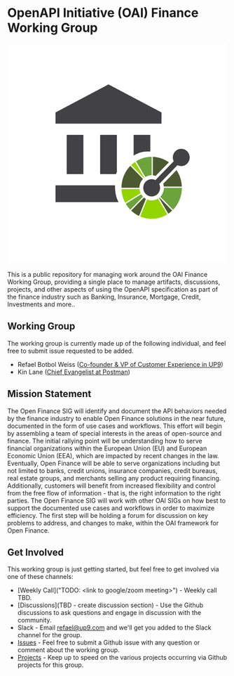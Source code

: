 # OpenAPI Initiative (OAI) Finance Working Group
![OpenFinance](https://github.com/OAI/sig-finance/blob/main/files/openapi-finance.png)

This is a public repository for managing work around the OAI Finance Working Group, providing a single place to manage artifacts, discussions, projects, and other aspects of using the OpenAPI specification as part of the finance industry such as Banking, Insurance, Mortgage, Credit, Investments and more..

## Working Group
The working group is currently made up of the following individual, and feel free to submit issue requested to be added.

- Refael Botbol Weiss ([Co-founder & VP of Customer Experience in UP9](https://www.linkedin.com/in/refaelbotbol/))
- Kin Lane ([Chief Evangelist at Postman](https://www.linkedin.com/in/kinlane/))

## Mission Statement
The Open Finance SIG will identify and document the API behaviors needed by the finance industry to enable Open Finance solutions in the near future, documented in the form of use cases and workflows. 
This effort will begin by assembling a team of special interests in the areas of open-source and finance. 
The initial rallying point will be understanding how to serve financial organizations within the European Union (EU) and European Economic Union (EEA), which are impacted by recent changes in the law. 
Eventually, Open Finance will be able to serve organizations including but not limited to banks, credit unions, insurance companies, credit bureaus, real estate groups, and merchants selling any product requiring financing. 
Additionally, customers will benefit from increased flexibility and control from the free flow of information - that is, the right information to the right parties. 
The Open Finance SIG will work with other OAI SIGs on how best to support the documented use cases and workflows in order to maximize efficiency. 
The first step will be holding a forum for discussion on key problems to address, and changes to make, within the OAI framework for Open Finance.


## Get Involved
This working group is just getting started, but feel free to get involved via one of these channels:

- [Weekly Call]("TODO: <link to google/zoom meeting>") - Weekly call TBD.
- [Discussions](TBD - create discussion section) - Use the Github discussions to ask questions and engage in discussion with the community.
- Slack - Email refael@up9.com and we'll get you added to the Slack channel for the group.
- [Issues](https://github.com/OAI/sig-finance/issues) - Feel free to submit a Github issue with any question or comment about the working group.
- [Projects](https://github.com/OAI/sig-finance/projects) - Keep up to speed on the various projects occurring via Github projects for this group.
